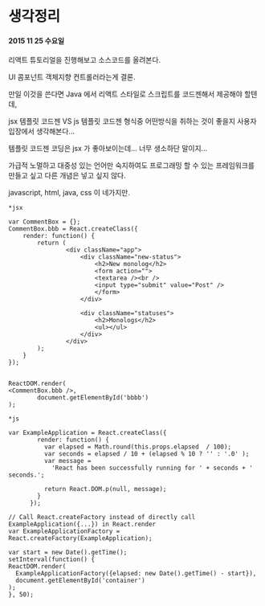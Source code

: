 # 생각정리

#### 2015 11 25 수요일

리액트 튜토리얼을 진행해보고 소스코드를 올려본다.

UI 콤포넌트 객체지향 컨트롤러라는게 결론.

만일 이것을 쓴다면 Java 에서 리액트 스타일로 스크립트를 코드젠해서 제공해야 할텐데,

jsx 템플릿 코드젠 VS js 템플릿 코드젠 형식중 어떤방식을 취하는 것이 좋을지 사용자 입장에서 생각해본다...

템플릿 코드젠 코딩은 jsx 가 좋아보이는데... 너무 생소하단 말이지...

가급적 노멀하고 대중성 있는 언어만 숙지하여도 프로그래밍 할 수 있는 프레임워크를 만들고 싶고 다른 개념은 넣고 싶지 않다.

javascript, html, java, css 이 네가지만.


```
*jsx

var CommentBox = {};
CommentBox.bbb = React.createClass({
    render: function() {
        return (
                <div className="app">
                    <div className="new-status">
                        <h2>New monolog</h2>
                        <form action="">
                        <textarea /><br />
                        <input type="submit" value="Post" />
                        </form>
                    </div>

                    <div className="statuses">
                        <h2>Monologs</h2>
                        <ul></ul>
                    </div>
                </div>
        );
    }
});


ReactDOM.render(
<CommentBox.bbb />,
        document.getElementById('bbbb')
);

```

```
*js

var ExampleApplication = React.createClass({
        render: function() {
          var elapsed = Math.round(this.props.elapsed  / 100);
          var seconds = elapsed / 10 + (elapsed % 10 ? '' : '.0' );
          var message =
            'React has been successfully running for ' + seconds + ' seconds.';

          return React.DOM.p(null, message);
        }
      });

// Call React.createFactory instead of directly call ExampleApplication({...}) in React.render
var ExampleApplicationFactory = React.createFactory(ExampleApplication);

var start = new Date().getTime();
setInterval(function() {
ReactDOM.render(
  ExampleApplicationFactory({elapsed: new Date().getTime() - start}),
  document.getElementById('container')
);
}, 50);


```

